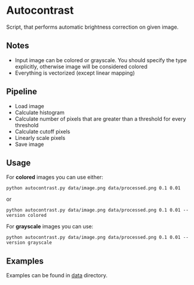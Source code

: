 # Autocontrast

Script, that performs automatic brightness correction on given image.

## Notes

- Input image can be colored or grayscale. You should specify the type explicitly,
  otherwise image will be considered colored
- Everything is vectorized (except linear mapping)

## Pipeline

- Load image
- Calculate histogram
- Calculate number of pixels that are greater than a threshold for every threshold
- Calculate cutoff pixels
- Linearly scale pixels
- Save image

## Usage

For **colored** images you can use either:

```
python autocontrast.py data/image.png data/processed.png 0.1 0.01
```

or

```
python autocontrast.py data/image.png data/processed.png 0.1 0.01 --version colored
```

For **grayscale** images you can use:

```
python autocontrast.py data/image.png data/processed.png 0.1 0.01 --version grayscale
```

## Examples

Examples can be found in [data](data) directory.
